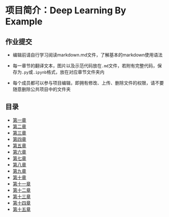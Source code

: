 
# 项目简介：Deep Learning By Example  

作业提交  
---

-  编辑前请自行学习阅读markdown.md文件，了解基本的markdown使用语法  

-  每一章节的翻译文本，图片以及示范代码放在`.md`文件，若附有完整代码，保存为`.py`或`.ipynb`格式，放在对应章节文件夹内

-  每个成员都可以参与项目编辑，即拥有修改、上传、删除文件的权限，请不要随意删除公共项目中的文件夹


## 目录
-  [第一章](https://github.com/computeryanjiusheng2018/infodlt/blob/master/content/chapter01/chapter01.md)<br>
-  [第二章](https://github.com/computeryanjiusheng2018/infodlt/blob/master/content/chapter02/chapter02.md)<br>
-  [第三章](https://github.com/computeryanjiusheng2018/infodlt/blob/master/content/chapter03/chapter03.md)<br>
-  [第四章](https://github.com/computeryanjiusheng2018/infodlt/blob/master/content/chapter04/chapter04.md)<br>
-  [第五章](https://github.com/computeryanjiusheng2018/infodlt/blob/master/content/chapter05/chapter05.md)<br>
-  [第六章](https://github.com/computeryanjiusheng2018/infodlt/blob/master/content/chapter06/chapter06.md)<br>
-  [第七章](https://github.com/computeryanjiusheng2018/infodlt/blob/master/content/chapter07/chapter07.md)<br>
-  [第八章](https://github.com/computeryanjiusheng2018/infodlt/blob/master/content/chapter08/chapter08.md)<br>
-  [第九章](https://github.com/computeryanjiusheng2018/infodlt/blob/master/content/chapter09/chapter09.md)<br>
-  [第十章](https://github.com/computeryanjiusheng2018/infodlt/blob/master/content/chapter10/chapter10.md)<br>
-  [第十一章](https://github.com/computeryanjiusheng2018/infodlt/blob/master/content/chapter11/chapter11.md)<br>
-  [第十二章](https://github.com/computeryanjiusheng2018/infodlt/blob/master/content/chapter12/chapter12.md)<br>
-  [第十三章](https://github.com/computeryanjiusheng2018/infodlt/blob/master/content/chapter13/chapter13.md)<br>
-  [第十四章](https://github.com/computeryanjiusheng2018/infodlt/blob/master/content/chapter14/chapter14.md)<br>
-  [第十五章](https://github.com/computeryanjiusheng2018/infodlt/blob/master/content/chapter15/chapter15.md)<br>
